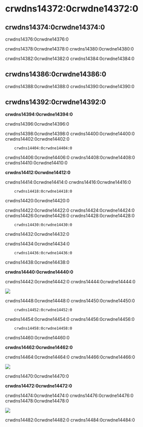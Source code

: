 # crwdns14372:0crwdne14372:0

## crwdns14374:0crwdne14374:0
crwdns14376:0crwdne14376:0

crwdns14378:0crwdne14378:0 crwdns14380:0crwdne14380:0

crwdns14382:0crwdne14382:0 crwdns14384:0crwdne14384:0


## crwdns14386:0crwdne14386:0

crwdns14388:0crwdne14388:0 crwdns14390:0crwdne14390:0


## crwdns14392:0crwdne14392:0

**crwdns14394:0crwdne14394:0**

crwdns14396:0crwdne14396:0

crwdns14398:0crwdne14398:0 crwdns14400:0crwdne14400:0 crwdns14402:0crwdne14402:0  

        crwdns14404:0crwdne14404:0

crwdns14406:0crwdne14406:0 crwdns14408:0crwdne14408:0 crwdns14410:0crwdne14410:0

**crwdns14412:0crwdne14412:0**

crwdns14414:0crwdne14414:0 crwdns14416:0crwdne14416:0  

        crwdns14418:0crwdne14418:0

crwdns14420:0crwdne14420:0

crwdns14422:0crwdne14422:0 crwdns14424:0crwdne14424:0 crwdns14426:0crwdne14426:0 crwdns14428:0crwdne14428:0  

        crwdns14430:0crwdne14430:0

crwdns14432:0crwdne14432:0

crwdns14434:0crwdne14434:0  

        crwdns14436:0crwdne14436:0

crwdns14438:0crwdne14438:0

**crwdns14440:0crwdne14440:0**

crwdns14442:0crwdne14442:0 crwdns14444:0crwdne14444:0

![](crwdns14446:0crwdne14446:0)



crwdns14448:0crwdne14448:0 crwdns14450:0crwdne14450:0  

        crwdns14452:0crwdne14452:0

crwdns14454:0crwdne14454:0 crwdns14456:0crwdne14456:0  

        crwdns14458:0crwdne14458:0

crwdns14460:0crwdne14460:0

**crwdns14462:0crwdne14462:0**

crwdns14464:0crwdne14464:0 crwdns14466:0crwdne14466:0

![](crwdns14468:0crwdne14468:0)


crwdns14470:0crwdne14470:0

**crwdns14472:0crwdne14472:0**

crwdns14474:0crwdne14474:0 crwdns14476:0crwdne14476:0 crwdns14478:0crwdne14478:0

![](crwdns14480:0crwdne14480:0)

crwdns14482:0crwdne14482:0 crwdns14484:0crwdne14484:0
